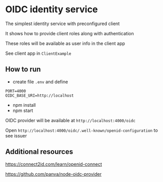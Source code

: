 # OIDC identity service 

The simplest identity service with preconfigured client

It shows how to provide client roles along with authentication

These roles will be available as user info in the client app

See client app in `ClientExample`

## How to run

- create file `.env` and define
```
PORT=4000 
OIDC_BASE_URI=http://localhost
```
- npm install
- npm start

OIDC provider will be available at `http://localhost:4000/oidc`

Open `http://localhost:4000/oidc/.well-known/openid-configuration` to see issuer

## Additional resources

https://connect2id.com/learn/openid-connect

https://github.com/panva/node-oidc-provider